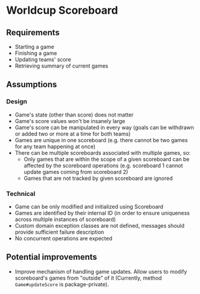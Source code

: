 # Worldcup Scoreboard

## Requirements
- Starting a game
- Finishing a game
- Updating teams' score
- Retrieving summary of current games

## Assumptions

### Design
- Game's state (other than score) does not matter
- Game's score values won't be insanely large
- Game's score can be manipulated in every way (goals can be withdrawn or added two or more at a time for both teams)
- Games are unique in one scoreboard (e.g. there cannot be two games for any team happening at once)
- There can be multiple scoreboards associated with multiple games, so:
  - Only games that are within the scope of a given scoreboard can be affected by the scoreboard operations (e.g. scoreboard 1 cannot update games coming from scoreboard 2)
  - Games that are not tracked by given scoreboard are ignored

### Technical
- Game can be only modified and initialized using Scoreboard
- Games are identified by their internal ID (in order to ensure uniqueness across multiple instances of scoreboard)
- Custom domain exception classes are not defined, messages should provide sufficient failure description
- No concurrent operations are expected

## Potential improvements
- Improve mechanism of handling game updates. Allow users to modify scoreboard's games from "outside" of it (Currently, method `Game#updateScore` is package-private).
